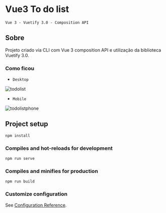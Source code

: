 # Vue3 To do list

`Vue 3 - Vuetify 3.0 - Composition API`

## Sobre

Projeto criado via CLI com Vue 3 composition API e utilização da biblioteca Vuetify 3.0.

### Como ficou 
- `Desktop`

![todolist](https://user-images.githubusercontent.com/101053966/187003173-098a5bf1-4b50-416d-bb0a-04e65fc56c23.jpg)

- `Mobile`

![todolistphone](https://user-images.githubusercontent.com/101053966/187003168-d555b158-30fe-4ef8-ab3e-e58e6a6262b5.jpg)

## Project setup
```
npm install
```

### Compiles and hot-reloads for development
```
npm run serve
```

### Compiles and minifies for production
```
npm run build
```

### Customize configuration
See [Configuration Reference](https://cli.vuejs.org/config/).
